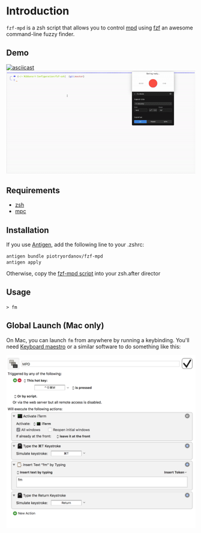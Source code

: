 # Introduction

`fzf-mpd` is a zsh script that allows you to control [mpd](https://www.musicpd.org/) using [fzf](https://github.com/junegunn/fzf) an awesome command-line fuzzy finder.

## Demo

[![asciicast](https://asciinema.org/a/FpQd0sZuOXTOB5c2fdanFvsVL.png)](https://asciinema.org/a/FpQd0sZuOXTOB5c2fdanFvsVL)
![](./demo.gif)

## Requirements

- [zsh](http://www.zsh.org/)
- [mpc](https://musicpd.org/clients/mpc/)

## Installation

If you use [Antigen](https://github.com/zsh-users/antigen), add the following line to your .zshrc:

```
antigen bundle piotryordanov/fzf-mpd
antigen apply
```

Otherwise, copy the [fzf-mpd script](https://raw.githubusercontent.com/piotryordanov/fzf-mpd/master/fzf-mpd.zsh) into your zsh.after director


## Usage

`> fm`

## Global Launch (Mac only)

On Mac, you can launch `fm` from anywhere by running a keybinding. You'll need [Keyboard maestro](http://www.keyboardmaestro.com/main/)  or a similar software to do something like this: 

![](KeyboardMaestro.png)





